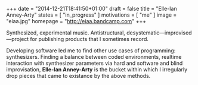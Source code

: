 +++
date = "2014-12-21T18:41:50+01:00"
draft = false
title = "Elle-Ian Anney-Arty"
states = [ "in_progress" ]
motivations = [ "me" ]
image = "eiaa.jpg"
homepage = "http://eiaa.bandcamp.com"
+++

Synthesized, experimental music. Antistructural, desystematic—improvised—project for publishing products that I sometimes record.
<!--more-->
Developing software led me to find other use cases of programming: synthesizers. Finding a balance between coded environments, realtime interaction with synthesizer parameters via hard and software and blind improvisation, __Elle-Ian Anney-Arty__ is the bucket within which I irregularly drop pieces that came to existance by the above methods.

